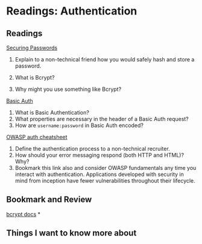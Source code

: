 Readings: Authentication
========================

Readings
--------

[Securing Passwords](https://thehackernews.com/2014/04/securing-passwords-with-bcrypt-hashing.html)

1. Explain to a non-technical friend how you would safely hash and store a password.

2. What is Bcrypt?
3. Why might you use something like Bcrypt?

[Basic Auth](https://en.wikipedia.org/wiki/Basic_access_authentication)

1. What is Basic Authentication?
2. What properties are necessary in the header of a Basic Auth request?
3. How are `username:password` in Basic Auth encoded?

[OWASP auth cheatsheet](https://www.owasp.org/index.php/Authentication_Cheat_Sheet)

1. Define the authentication process to a non-technical recruiter.
2. How should your error messaging respond (both HTTP and HTML)? Why?
3. Bookmark this link also and consider OWASP fundamentals any time you interact with authentication. Applications developed with security in mind from inception have fewer vulnerabilities throughout their lifecycle.

Bookmark and Review
-------------------

[bcrypt docs](https://www.npmjs.com/package/bcrypt)
* 

## Things I want to know more about